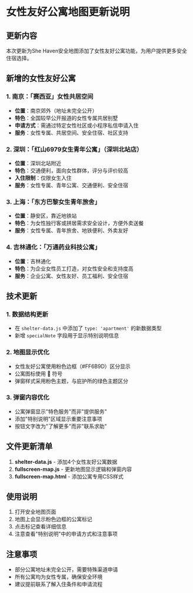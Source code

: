 # 女性友好公寓地图更新说明

## 更新内容

本次更新为She Haven安全地图添加了女性友好公寓功能，为用户提供更多安全住宿选择。

## 新增的女性友好公寓

### 1. 南京：「赛西亚」女性共居空间
- **位置**：南京郊外（地址未完全公开）
- **特色**：全国较早公开报道的女性专属共居别墅
- **申请方式**：需通过特定女性社区或小程序私信申请入住
- **服务**：女性专属、共居空间、安全住宿、社区支持

### 2. 深圳：「红山6979女生青年公寓」（深圳北站店）
- **位置**：深圳北站附近
- **特色**：交通便利，面向女性群体，评分与评价较高
- **入住限制**：仅限女生入住
- **服务**：女性专属、青年公寓、交通便利、安全住宿

### 3. 上海：「东方巴黎女生青年旅舍」
- **位置**：静安区，靠近地铁站
- **特色**：为女性独行客或拼居需求安全设计，方便外卖送餐
- **服务**：女性专属、青年旅舍、地铁便利、外卖友好

### 4. 吉林通化：「万通药业科技公寓」
- **位置**：吉林通化
- **特色**：为企业女性员工打造，对女性安全和支持度高
- **服务**：企业公寓、女性友好、员工福利、安全住宿

## 技术更新

### 1. 数据结构更新
- 在 `shelter-data.js` 中添加了 `type: 'apartment'` 的新数据类型
- 新增 `specialNote` 字段用于显示特别说明信息

### 2. 地图显示优化
- 女性友好公寓使用粉色边框（#FF6B9D）区分显示
- 公寓图标使用 🏢 符号
- 弹窗样式采用粉色主题，与庇护所的绿色主题区分

### 3. 弹窗内容优化
- 公寓弹窗显示"特色服务"而非"提供服务"
- 添加"特别说明"区域显示重要注意事项
- 按钮文字改为"了解更多"而非"联系求助"

## 文件更新清单

1. **shelter-data.js** - 添加4个女性友好公寓数据
2. **fullscreen-map.js** - 更新地图显示逻辑和弹窗内容
3. **fullscreen-map.html** - 添加公寓专用CSS样式

## 使用说明

1. 打开安全地图页面
2. 地图上会显示粉色边框的公寓标记
3. 点击标记查看详细信息
4. 注意查看"特别说明"中的申请方式和注意事项

## 注意事项

- 部分公寓地址未完全公开，需要特殊渠道申请
- 所有公寓均为女性专属，确保安全环境
- 建议提前联系了解入住条件和申请流程 